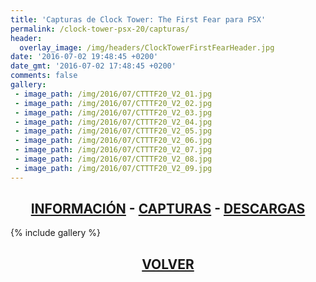 ```yaml
---
title: 'Capturas de Clock Tower: The First Fear para PSX'
permalink: /clock-tower-psx-20/capturas/
header:
  overlay_image: /img/headers/ClockTowerFirstFearHeader.jpg
date: '2016-07-02 19:48:45 +0200'
date_gmt: '2016-07-02 17:48:45 +0200'
comments: false
gallery:
 - image_path: /img/2016/07/CTTTF20_V2_01.jpg
 - image_path: /img/2016/07/CTTTF20_V2_02.jpg
 - image_path: /img/2016/07/CTTTF20_V2_03.jpg
 - image_path: /img/2016/07/CTTTF20_V2_04.jpg
 - image_path: /img/2016/07/CTTTF20_V2_05.jpg
 - image_path: /img/2016/07/CTTTF20_V2_06.jpg
 - image_path: /img/2016/07/CTTTF20_V2_07.jpg
 - image_path: /img/2016/07/CTTTF20_V2_08.jpg
 - image_path: /img/2016/07/CTTTF20_V2_09.jpg
---
```

<h2 style="text-align: center;"><strong><a href="/clock-tower-psx-20/informacion/">INFORMACIÓN</a> - <a href="/clock-tower-psx-20/capturas/">CAPTURAS</a> - <a href="/clock-tower-psx-20/descargar/">DESCARGAS</a></strong></h2>

{% include gallery %}
<h2 style="text-align: center;"><strong><a href="/clock-tower-psx-20/">VOLVER</a></strong></h2></p>
